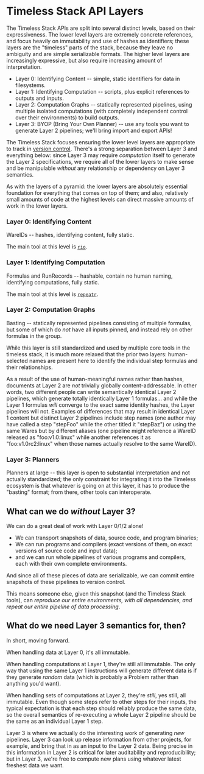 Timeless Stack API Layers
=========================

The Timeless Stack APIs are split into several distinct levels, based on their expressiveness.
The lower level layers are extremely concrete references, and focus heavily on
immutability and use of hashes as identifiers; these layers are the "timeless"
parts of the stack, because they leave no ambiguity and are simple serializable
formats.
The higher level layers are increasingly expressive, but also require increasing
amount of interpretation.

- Layer 0: Identifying Content --
    simple, static identifiers for data in filesystems.
- Layer 1: Identifying Computation --
    scripts, plus explicit references to outputs and inputs.
- Layer 2: Computation Graphs --
    statically represented pipelines, using multiple isolated computations (with completely independent control over their environments) to build outputs.
- Layer 3: BYOP (Bring Your Own Planner) --
    use any tools you want to generate Layer 2 pipelines; we'll bring import and export APIs!

The Timeless Stack focuses ensuring the lower level layers are appropriate
to track in [version control](https://en.wikipedia.org/wiki/Version_control).
There's a strong separation between Layer 3 and everything below: since Layer 3
may require *computation* itself to generate the Layer 2 specifications, we
require all of the lower layers to make sense and be manipulable *without* any
relationship or dependency on Layer 3 semantics.

As with the layers of a pyramid: the lower layers are absolutely essential
foundation for everything that comes on top of them; and also, relatively small
amounts of code at the highest levels can direct massive amounts of work in
the lower layers.


### Layer 0: Identifying Content

WareIDs -- hashes, identifying content, fully static.

The main tool at this level is [`rio`](./cli/rio.md).


### Layer 1: Identifying Computation

Formulas and RunRecords -- hashable, contain no human naming, identifying computations, fully static.

The main tool at this level is [`repeatr`](./cli/repeatr.md).


### Layer 2: Computation Graphs

Basting -- statically represented pipelines consisting of multiple formulas, but some of which do *not* have all inputs pinned, and instead rely on other formulas in the group.

While this layer is still standardized and used by multiple core tools in the timeless stack, it is much more relaxed that the prior two layers: human-selected names are present here to identify the individual step formulas and their relationships.

As a result of the use of human-meaningful names rather than hashes, documents
at Layer 2 are *not* trivially globally content-addressable.
In other words, two different people can write semantically identical
Layer 2 pipelines, which generate totally identically Layer 1 formulas...
and while the Layer 1 formulas *will* converge to the exact same identity
hashes, the Layer pipelines will not.
Examples of differences that may result in identical Layer 1 content but
distinct Layer 2 pipelines include step names (one author may have called a step
"stepFoo" while the other titled it "stepBaz") or using the same Wares but by
different aliases (one pipeline might reference a WareID released as "foo:v1.0:linux" while another references it as "foo:v1.0rc2:linux" when those names actually resolve to the same WareID).

### Layer 3: Planners

Planners at large -- this layer is open to substantial interpretation and not actually standardized; the only constraint for integrating it into the Timeless ecosystem is that whatever is going on at this layer, it has to produce the "basting" format; from there, other tools can interoperate.


What can we do *without* Layer 3?
---------------------------------

We can do a great deal of work with Layer 0/1/2 alone!

- We can transport snapshots of data, source code, and program binaries;
- We can run programs and compilers (exact versions of them, on exact versions
  of source code and input data);
- and we can run whole pipelines of various programs and compilers, each with
  their own complete environments.

And since all of these pieces of data are serializable, we can commit
entire snapshots of these pipelines to version control.

This means someone else, given this snapshot (and the Timeless Stack tools),
can *reproduce our entire environments, with all dependencies, and repeat our
entire pipeline of data processing*.


What do we need Layer 3 semantics for, then?
--------------------------------------------

In short, moving forward.

When handling data at Layer 0, it's all immutable.

When handling computations at Layer 1, they're still all immutable.  The only
way that using the same Layer 1 instructions will generate different data is
if they generate *random* data (which is probably a Problem rather than anything
you'd want).

When handling sets of computations at Layer 2, they're *still*, yes still, all
immutable.  Even though some steps refer to other steps for their inputs, the
typical expectation is that each step should reliably produce the same data,
so the overall semantics of re-executing a whole Layer 2 pipeline should be the
same as an individual Layer 1 step.

Layer 3 is where we actually do the interesting work of generating *new* pipelines.  Layer 3 can look up release information from other projects, for
example, and bring that in as an input to the Layer 2 data.
Being precise in this information in Layer 2 is critical for later auditability
and reproducibility; but in Layer 3, we're free to compute new plans using
whatever latest freshest data we want.
